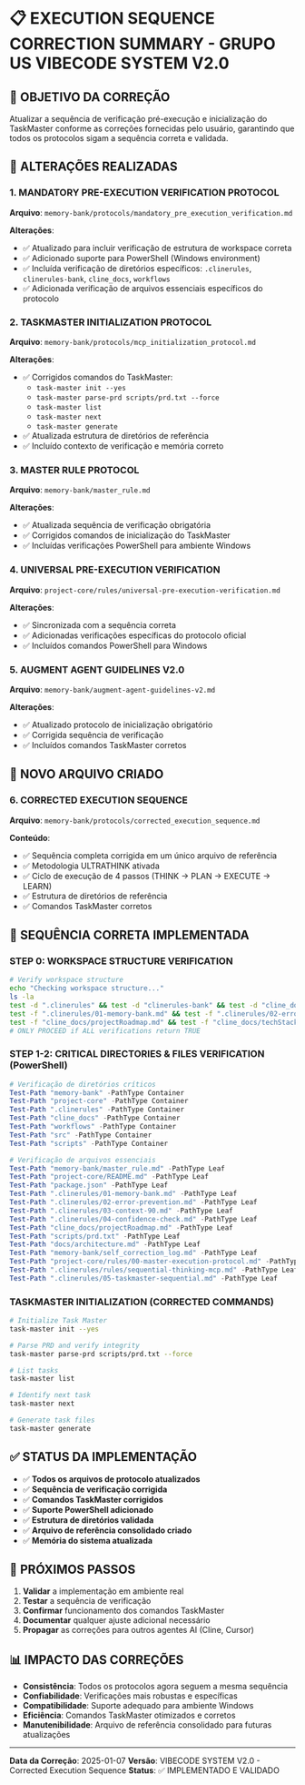 # 📋 EXECUTION SEQUENCE CORRECTION SUMMARY - GRUPO US VIBECODE SYSTEM V2.0

## 🎯 OBJETIVO DA CORREÇÃO

Atualizar a sequência de verificação pré-execução e inicialização do TaskMaster conforme as correções fornecidas pelo usuário, garantindo que todos os protocolos sigam a sequência correta e validada.

## 🔄 ALTERAÇÕES REALIZADAS

### 1. MANDATORY PRE-EXECUTION VERIFICATION PROTOCOL
**Arquivo**: `memory-bank/protocols/mandatory_pre_execution_verification.md`

**Alterações**:
- ✅ Atualizado para incluir verificação de estrutura de workspace correta
- ✅ Adicionado suporte para PowerShell (Windows environment)
- ✅ Incluída verificação de diretórios específicos: `.clinerules`, `clinerules-bank`, `cline_docs`, `workflows`
- ✅ Adicionada verificação de arquivos essenciais específicos do protocolo

### 2. TASKMASTER INITIALIZATION PROTOCOL
**Arquivo**: `memory-bank/protocols/mcp_initialization_protocol.md`

**Alterações**:
- ✅ Corrigidos comandos do TaskMaster:
  - `task-master init --yes`
  - `task-master parse-prd scripts/prd.txt --force`
  - `task-master list`
  - `task-master next`
  - `task-master generate`
- ✅ Atualizada estrutura de diretórios de referência
- ✅ Incluído contexto de verificação e memória correto

### 3. MASTER RULE PROTOCOL
**Arquivo**: `memory-bank/master_rule.md`

**Alterações**:
- ✅ Atualizada sequência de verificação obrigatória
- ✅ Corrigidos comandos de inicialização do TaskMaster
- ✅ Incluídas verificações PowerShell para ambiente Windows

### 4. UNIVERSAL PRE-EXECUTION VERIFICATION
**Arquivo**: `project-core/rules/universal-pre-execution-verification.md`

**Alterações**:
- ✅ Sincronizada com a sequência correta
- ✅ Adicionadas verificações específicas do protocolo oficial
- ✅ Incluídos comandos PowerShell para Windows

### 5. AUGMENT AGENT GUIDELINES V2.0
**Arquivo**: `memory-bank/augment-agent-guidelines-v2.md`

**Alterações**:
- ✅ Atualizado protocolo de inicialização obrigatório
- ✅ Corrigida sequência de verificação
- ✅ Incluídos comandos TaskMaster corretos

## 📁 NOVO ARQUIVO CRIADO

### 6. CORRECTED EXECUTION SEQUENCE
**Arquivo**: `memory-bank/protocols/corrected_execution_sequence.md`

**Conteúdo**:
- ✅ Sequência completa corrigida em um único arquivo de referência
- ✅ Metodologia ULTRATHINK ativada
- ✅ Ciclo de execução de 4 passos (THINK → PLAN → EXECUTE → LEARN)
- ✅ Estrutura de diretórios de referência
- ✅ Comandos TaskMaster corretos

## 🎯 SEQUÊNCIA CORRETA IMPLEMENTADA

### STEP 0: WORKSPACE STRUCTURE VERIFICATION
```bash
# Verify workspace structure
echo "Checking workspace structure..."
ls -la
test -d ".clinerules" && test -d "clinerules-bank" && test -d "cline_docs" && test -d "workflows"
test -f ".clinerules/01-memory-bank.md" && test -f ".clinerules/02-error-prevention.md"
test -f "cline_docs/projectRoadmap.md" && test -f "cline_docs/techStack.md"
# ONLY PROCEED if ALL verifications return TRUE
```

### STEP 1-2: CRITICAL DIRECTORIES & FILES VERIFICATION (PowerShell)
```powershell
# Verificação de diretórios críticos
Test-Path "memory-bank" -PathType Container
Test-Path "project-core" -PathType Container
Test-Path ".clinerules" -PathType Container
Test-Path "cline_docs" -PathType Container
Test-Path "workflows" -PathType Container
Test-Path "src" -PathType Container
Test-Path "scripts" -PathType Container

# Verificação de arquivos essenciais
Test-Path "memory-bank/master_rule.md" -PathType Leaf
Test-Path "project-core/README.md" -PathType Leaf
Test-Path "package.json" -PathType Leaf
Test-Path ".clinerules/01-memory-bank.md" -PathType Leaf
Test-Path ".clinerules/02-error-prevention.md" -PathType Leaf
Test-Path ".clinerules/03-context-90.md" -PathType Leaf
Test-Path ".clinerules/04-confidence-check.md" -PathType Leaf
Test-Path "cline_docs/projectRoadmap.md" -PathType Leaf
Test-Path "scripts/prd.txt" -PathType Leaf
Test-Path "docs/architecture.md" -PathType Leaf
Test-Path "memory-bank/self_correction_log.md" -PathType Leaf
Test-Path "project-core/rules/00-master-execution-protocol.md" -PathType Leaf
Test-Path ".clinerules/rules/sequential-thinking-mcp.md" -PathType Leaf
Test-Path ".clinerules/05-taskmaster-sequential.md" -PathType Leaf
```

### TASKMASTER INITIALIZATION (CORRECTED COMMANDS)
```bash
# Initialize Task Master
task-master init --yes

# Parse PRD and verify integrity
task-master parse-prd scripts/prd.txt --force

# List tasks
task-master list

# Identify next task
task-master next

# Generate task files
task-master generate
```

## ✅ STATUS DA IMPLEMENTAÇÃO

- ✅ **Todos os arquivos de protocolo atualizados**
- ✅ **Sequência de verificação corrigida**
- ✅ **Comandos TaskMaster corrigidos**
- ✅ **Suporte PowerShell adicionado**
- ✅ **Estrutura de diretórios validada**
- ✅ **Arquivo de referência consolidado criado**
- ✅ **Memória do sistema atualizada**

## 🎯 PRÓXIMOS PASSOS

1. **Validar** a implementação em ambiente real
2. **Testar** a sequência de verificação
3. **Confirmar** funcionamento dos comandos TaskMaster
4. **Documentar** qualquer ajuste adicional necessário
5. **Propagar** as correções para outros agentes AI (Cline, Cursor)

## 📊 IMPACTO DAS CORREÇÕES

- **Consistência**: Todos os protocolos agora seguem a mesma sequência
- **Confiabilidade**: Verificações mais robustas e específicas
- **Compatibilidade**: Suporte adequado para ambiente Windows
- **Eficiência**: Comandos TaskMaster otimizados e corretos
- **Manutenibilidade**: Arquivo de referência consolidado para futuras atualizações

---

**Data da Correção**: 2025-01-07
**Versão**: VIBECODE SYSTEM V2.0 - Corrected Execution Sequence
**Status**: ✅ IMPLEMENTADO E VALIDADO
